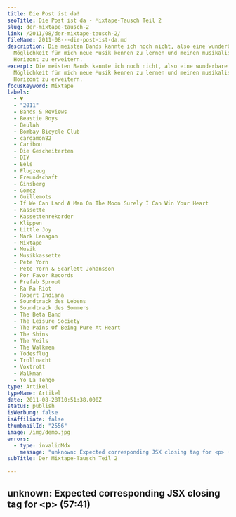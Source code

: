 ```yaml
---
title: Die Post ist da!
seoTitle: Die Post ist da - Mixtape-Tausch Teil 2
slug: der-mixtape-tausch-2
link: /2011/08/der-mixtape-tausch-2/
fileName: 2011-08---die-post-ist-da.md
description: Die meisten Bands kannte ich noch nicht, also eine wunderbare
  Möglichkeit für mich neue Musik kennen zu lernen und meinen musikalischen
  Horizont zu erweitern.
excerpt: Die meisten Bands kannte ich noch nicht, also eine wunderbare
  Möglichkeit für mich neue Musik kennen zu lernen und meinen musikalischen
  Horizont zu erweitern.
focusKeyword: Mixtape
labels:
  - ♥
  - "2011"
  - Bands & Reviews
  - Beastie Boys
  - Beulah
  - Bombay Bicycle Club
  - cardamon82
  - Caribou
  - Die Gescheiterten
  - DIY
  - Eels
  - Flugzeug
  - Freundschaft
  - Ginsberg
  - Gomez
  - Guillemots
  - If We Can Land A Man On The Moon Surely I Can Win Your Heart
  - Kassette
  - Kassettenrekorder
  - Klippen
  - Little Joy
  - Mark Lenagan
  - Mixtape
  - Musik
  - Musikkassette
  - Pete Yorn
  - Pete Yorn & Scarlett Johansson
  - Por Favor Records
  - Prefab Sprout
  - Ra Ra Riot
  - Robert Indiana
  - Soundtrack des Lebens
  - Soundtrack des Sommers
  - The Beta Band
  - The Leisure Society
  - The Pains Of Being Pure At Heart
  - The Shins
  - The Veils
  - The Walkmen
  - Todesflug
  - Trollnacht
  - Voxtrott
  - Walkman
  - Yo La Tengo
type: Artikel
typeName: Artikel
date: 2011-08-28T10:51:38.000Z
status: publish
isWerbung: false
isAffiliate: false
thumbnailId: "2556"
image: /img/demo.jpg
errors:
  - type: invalidMdx
    message: "unknown: Expected corresponding JSX closing tag for <p> (57:41)"
subTitle: Der Mixtape-Tausch Teil 2
  
---
```


## unknown: Expected corresponding JSX closing tag for &lt;p> (57:41)

<!--
Zusätzlich zu den 15 Songs, auf der Kassette, sowie auf 2 CDs (jeweils eine CD
für jede Seite der Kassette), habe ich noch eine dritte CD mit dem Titel "Die
Gescheiterten" erhalten, auf der sich neun Songs befinden, die bereits in der
engeren Auswahl standen, es jedoch am Ende nicht auf das Mixtape geschafft
haben, wobei man hier eindeutig nicht von "gescheiterten" Songs sprechen kann,
wenn man nach der Qualität urteilt. Zusätzlich zur Musik enthielt das Päckchen
einen wundervollen Brief, aus dem ich hier einen kleinen Auszug (mit
freundlicher Genehmigung von Ginsberg) zeigen möchte:

<blockquote>"... Aber nun zum Eingemachten.

Die Kassette darf sich zu Recht damit rühmen, meine bisher Beste zu sein. Ich
habe ja schon so einige erstellt und oftmals war es das heimliche Ziel, die EINE
Kassette zu erstellen, die ich hören muss, 90 Minuten bevor mein Flugzeug an
einer Klippe zerschellt (oder ein ähnliches Szenario). Für diesen Moment ist es
auf jeden Fall gelungen, in zwei Wochen sieht die Sache aber vielleicht auch
wieder anders aus, denn möglicherweise muss ich dann ja auch feststellen, dass
einige Lieder fehlen, nämlich die von Deiner Kassette zum Beispiel. Ich habe ja
auch ernsthaft überlegt die Troll-Nacht aufzunehmen ("Troll-Nacht" von THE
DODOS - einer der youtube-Musikvideo-Tipps von cardamon 82, anm. der Autorin),
es dann aber wieder verworfen, da es dann ja doch darum ging, Dir möglichst
viele neue Lieder nahezubringen. Auf der Todesflugkassette wird aber sicher
Platz dafür sein.

Das Cover habe ich dem Lied gewidmet, welches es immerhin in Dein Blog geschafft
hat ("If We Can Land A Man On The Moon, Then Surely I Can Win Your Heart" von
BEULAH , Anm. d. Autorin). Erstens, weil es an sich schon ein toller Titel ist
und zweitens gefiel mit die Variation des LOVE-Schriftzuges von Robert Indiana.
Das gleichnamige Lied konnte ich dann leider nicht mehr auf der Kassette
unterbringen, weil es von der Zeit nicht ganz in das Konzept passte, und "Emma
Blowguns Last Stand" am Ende des Tages (oder Todesfluges) doch mein
Lieblingslied von BEULAH ist.

Die A-Seite entstpricht im Großen und Ganzen der Playlist, die es in den
vergangenen Wochen zur ungekrönten Königin meiner Playlisten schaffte. Wie Du
feststellen wirst, sind einige Bands mit zwei Liedern vertreten (das gilt auch
für die B-Seite), was unter einigen Vertretern der Mixtape-Zunft (oder -Gilde)
als Frevel gilt, aber an solchen Formalitäten störe ich mich mich nicht und ich
Du sicher auch nicht. Hier sind schon einige meiner Alltime-Favorites
anzutreffen. Die Lieder von THE WALKMEN, THE BETA BAND, das überaus tolle und
epische Lied von YO LA TENGO... Aber ich will an dieser Stelle nichts weiter
vorweg nehmen, sonst übe ich noch unlauteren Einfluss auf Deine Wertung aus.

Die B-Seite ist etwas poppiger gehalten, aber auch hier wieder mit einigen
meiner absoluten Lieblingslieder. Ein paar habe ich Dir bereits vorgespielt,
denn zu jenen Zeitpunkten hatte ich noch ein anderes Konzept für die B-Seite
geplant. Im Grunde wäre es nach diesem Konzept eine Fortführung der A-Seite mit
weniger sehr guten Lieder geworden. Später habe ich mich aber dazu entschieden,
etwas auf die Popschiene abzubiegen, denn die Kassette bietet grundsätzlich eine
gute Möglichkeit, Themen zu variieren, teilweise auch Gegensätzliches auf einem
Medium zu verbinden. Für diese Kassette wäre Gegensätzliches denn jedoch ein
viel zu starkes Wort, aber ich denke, die Seiten treffen schon ihren eigenen
Ton.

Einige Lieder konnten es leider nicht auf die Kassette schaffen, da Du aber
genau wie ich ein Fan von Bonuseditionen bist, dachte ich mir, dass ich Dir
einfach noch eine dritte CD mitgebe..."</blockquote>## Eine gelungene Mischung

Insgesamt ist das Mixtape wirklich eine gelungene Mischung, die wie schon
erwähnt, sehr gut meinen Geschmack trifft, die CDs laufen in meinem Auto hoch
und runter und versüßen mir meine morgentliche Fahrt ins Büro, momentan läuft
wieder die Kassette im Rekorder. Ganz klar der Soundtrack des Sommers, einige
der Songs wurden auf jeden Fall auch zum Soundtrack des Lebens hinzugefügt.

Ganz besonders habe ich mich gefreut, das auch MARK LANEGAN, EELS und CARIBOU
(letzte auf der CD der "Gescheiterten") es geschafft haben, Erwähnung zu finden.
Wunderbar finde ich es, dass ich durch diesen Musiktausch Bands wie THE BOMBAY
BICYCLE CLUB, THE BETA BAND, VOXTROTT, und THE VEILS kennenlernen durfte, mit
denen ich mich ganz sicher noch weiterhin beschäftigen werde, ganz zu schweigen
natürlich von BEULAH, diese Band habe ich bereits in meine Liste der Favoriten
aufgenommen. Ganz besonders hat mir auch " Canadian Girl" von THE WALKMEN
gefallen, ich habe mich bereits einige Male dabei ertappt, wie ich zurückgespult
und das Lied noch mal gehört habe.

Nach dem Hören und auch nach der "Todesflug-Geschichte" ist mir klar geworden,
dass ich bestimmt nochmal ein Mixtape für Ginsberg zusammenstellen werde, da auf
meiner Combilation mit Sicherheit noch einige Songs für den Flug in Richtung
Klippe fehlen. Ach ja: Über den Klassiker von den BEASTIE BOYS habe ich mich
gefreut! Lange nicht mehr gehört, erinnert mich an die wunderschöne alte
Mixtape-Zeit!

[gallery type="rectangular" link="none" size="medium"
ids="2562,2561,2560,2559,2558,2557,2556,2555,2554,2553,2551,2549,2548,2547"]

## Die Musik:### Seite A: _ \_\_\_\_ _ **1.) Yo La Tengo - The Story Of Yo La Tengo**

[youtube=http://www.youtube.com/watch?v=IFrwgyrviTA]

**2.) Mark Lenegan - Hit The City**

[youtube=http://www.youtube.com/watch?v=_xMvw9lCOBw]

**3.) The Walkmen - Blue As Your Blood**

[youtube=http://www.youtube.com/watch?v=6BNt2Cm6Y2A]

**4.) Bombay Bicycle Club - Many Ways**

[youtube=http://www.youtube.com/watch?v=3Zv4s-JQJgQ&amp;playnext=1&amp;list=PL0B0E9714FDC2C976]

**5.) Bombay Bicycle Club - Swansea**

[youtube=http://www.youtube.com/watch?v=neB1iZgr8DY]

**6.) The Beta Band - She´s The One**

[youtube=http://www.youtube.com/watch?v=nqF5LEPzUBI]

**7.) The Walkmen - Candian Girl**

[youtube=http://www.youtube.com/watch?v=DPdfZlm4d-c]

**8.) Eels - Numbered Days** (leider im Internet nicht auffindbar, ist auf dem
Album "Jeannies Diary" zu finden)

**9.) Little Joy - Evaporar**

[youtube=http://www.youtube.com/watch?v=IWXTisH11-Y]

#### Seite B **10.)** **Voxtrott - Indroduction**

[youtube=http://www.youtube.com/watch?v=_nCpuHLGS8w]

**11.) The Leisure Society - A Fighting Chance**

[youtube=http://www.youtube.com/watch?v=FWxy2upYAUk]

**12.) The Leisure Society - The Sleeper**

[youtube=http://www.youtube.com/watch?v=KXdQX2SHqh4]

**13.) Gomez - You, Me And Everybody**

[youtube=http://www.youtube.com/watch?v=nB0rg6nC344]

**14.) The Shins - Phantom Limb**

[youtube=http://www.youtube.com/watch?v=wur50eO9iu8]

**15.) Ra Ra Riot - Too Too Too Fast**

[youtube=http://www.youtube.com/watch?v=smiE4slgGoM]

**16.) Voxtrot - The Start Of Something**

[youtube=http://www.youtube.com/watch?v=PtWhB1JgZGc]

**17.) Guillemots -** **São Paulo**

[youtube=http://www.youtube.com/watch?v=cGvSEgrx9BY]

#### Die Gescheiterten: **18.) The Beasty Boys - I Don´t Know**

[youtube=http://www.youtube.com/watch?v=E-qFgw5i-zU]

**19.) Beulah - I´ll Be Your Lamphade** (Leider im Internet nicht auffindbar,
ist auf dem Album "The Coast Is Never Clean" zu finden)

**20.) Beulah - If We Can Land A Man On The Moon, Surely I Can Win Your Love ♥**

[youtube=http://www.youtube.com/watch?v=SZKFyxCB2Is&amp;list=FLaNjgTF8glhKXAJ-T3331qw&amp;index=33&amp;feature=plpp]

**21.) Caribou - Desiree**

[youtube=http://www.youtube.com/watch?v=QU48sW6zQYY]

**22.) The Veils - Wild Son**

[youtube=http://www.youtube.com/watch?v=L1Dm22ziDBM]

**23.) Yo La Tengo - Deeper Into Movies**

[youtube=http://www.youtube.com/watch?v=iCFWpb8YZJU]

**24.) The Pains Of Being Pure At Heart - Young Adult Friction**

[youtube=http://www.youtube.com/watch?v=HxqAc7yfd6E]

**25.) Pete Yorn &amp; Scarlett Johansson - Relator**

[youtube=http://www.youtube.com/watch?v=5ABMBJ9jT-w]

**26.) Prefab Sprout - Bonny**

[youtube=http://www.youtube.com/watch?v=zefR13phCKM]

-->

  